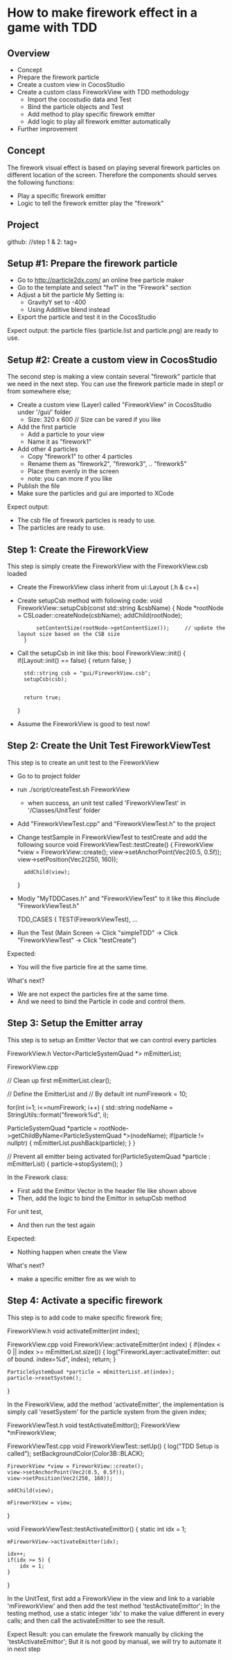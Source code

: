 How to make firework effect in a game with TDD 
=====================================================


Overview 
-------------
- Concept 
- Prepare the firework particle
- Create a custom view in CocosStudio
- Create a custom class FireworkView with TDD methodology
	- Import the cocostudio data and Test 
	- Bind the particle objects and Test
	- Add method to play specific firework emitter
	- Add logic to play all firework emitter automatically
- Further improvement 


Concept 
---------------
The firework visual effect is based on playing several firework particles on different
location of the screen.
Therefore the components should serves the following functions:
- Play a specific firework emitter
- Logic to tell the firework emitter play the "firework"

Project
-----------------
github: 
//step 1 & 2: tag=


Setup #1: Prepare the firework particle
-------------------------------
- Go to http://particle2dx.com/ an online free particle maker
- Go to the template and select "fw1" in the "Firework" section
- Adjust a bit the particle 
	My Setting is:
	- GravityY set to -400  
	- Using Additive blend instead
- Export the particle and test it in the CocosStudio

Expect output: the particle files (particle.list and particle.png) are ready to use.

Setup #2: Create a custom view in CocosStudio
-------------------------------
The second step is making a view contain several "firework" particle that we need 
in the next step. You can use the firework particle made in step1 or from somewhere else;

- Create a custom view (Layer) called "FireworkView" in CocosStudio under '/gui/' folder	
	- Size: 320 x 600	// Size can be vared if you like
- Add the first particle
	- Add a particle to your view
	- Name it as "firework1" 
- Add other 4 particles
	- Copy "firework1" to other 4 particles
	- Rename them as "firework2", "firework3", .. "firework5"
	- Place them evenly in the screen
	- note: you can more if you like 
- Publish the file
- Make sure the particles and gui are imported to XCode

Expect output: 
- The csb file of firework particles is ready to use.
- The particles are ready to use.

Step 1: Create the FireworkView 
-------------------------------
This step is simply create the FireworkView with the FireworkView.csb loaded

- Create the FireworkView class inherit from ui::Layout (.h & c++)
- Create setupCsb method with following code:
		void FireworkView::setupCsb(const std::string &csbName)
		{
			Node *rootNode = CSLoader::createNode(csbName);
			addChild(rootNode);

			setContentSize(rootNode->getContentSize());		// update the layout size based on the CSB size
		}
- Call the setupCsb in init like this:
	bool FireworkView::init()
	{
		if(Layout::init() == false) {
			return false;
		}

		std::string csb = "gui/FireworkView.csb";
		setupCsb(csb);


		return true;
	}
- Assume the FireworkView is good to test now!

Step 2: Create the Unit Test FireworkViewTest 
-------------------------------
This step is to create an unit test to the FireworkView

- Go to to project folder 
- run ./script/createTest.sh FireworkView
	- when success, an unit test called 'FireworkViewTest' in '/Classes/UnitTest' folder
- Add "FireworkViewTest.cpp" and "FireworkViewTest.h" to the project
- Change testSample in FireworkViewTest to testCreate and add the following source
	void FireworkViewTest::testCreate()
	{
		FireworkView *view = FireworkView::create();
		view->setAnchorPoint(Vec2(0.5, 0.5f));
		view->setPosition(Vec2(250, 160));

		addChild(view);

	}
- Modiy "MyTDDCases.h" and "FireworkViewTest" to it like this
	#include "FireworkViewTest.h"

	TDD_CASES
	{
		TEST(FireworkViewTest),
		... 

- Run the Test (Main Screen -> Click "simpleTDD" -> Click "FireworkViewTest" -> Click "testCreate")

Expected: 
- You will the five particle fire at the same time.

What's next? 
- We are not expect the particles fire at the same time. 
- And we need to bind the Particle in code and control them.


Step 3: Setup the Emitter array  
-------------------------------
This step is to setup an Emitter Vector that we can control every particles

FireworkView.h
	Vector<ParticleSystemQuad *> mEmitterList;

FireworkView.cpp

// Clean up first
mEmitterList.clear();

// Define the EmitterList and
// By default
int numFirework = 10;


for(int i=1; i<=numFirework; i++) {
std::string nodeName = StringUtils::format("firework%d", i);

ParticleSystemQuad *particle = rootNode->getChildByName<ParticleSystemQuad *>(nodeName);
if(particle != nullptr) {
mEmitterList.pushBack(particle);
}
}

// Prevent all emitter being activated
for(ParticleSystemQuad *particle : mEmitterList) {
particle->stopSystem();
}



In the Firework class:
- First add the Emittor Vector in the header file like shown above
- Then, add the logic to bind the Emittor  in setupCsb method 


For unit test,


- And then run the test again

Expected: 
- Nothing happen when create the View

What's next? 
- make a specific emitter fire as we wish to


Step 4: Activate a specific firework   
-------------------------------
This step is to add code to make specific firework fire;

FireworkView.h
void activateEmitter(int index);

FireworkView.cpp
void FireworkView::activateEmitter(int index)
{
	if(index < 0 || index >= mEmitterList.size()) {
		log("FireworkLayer::activateEmitter: out of bound. index=%d", index);
		return;
	}

	ParticleSystemQuad *particle = mEmitterList.at(index);
	particle->resetSystem();
}

In the FireworkView, add the method 'activateEmitter', the implementation is simply
call 'resetSystem' for the particle system from the given index;


FireworkViewTest.h
void testActivateEmittor();
FireworkView *mFireworkView;

FireworkViewTest.cpp
void FireworkViewTest::setUp()
{
	log("TDD Setup is called");
	setBackgroundColor(Color3B::BLACK);

	FireworkView *view = FireworkView::create();
	view->setAnchorPoint(Vec2(0.5, 0.5f));
	view->setPosition(Vec2(250, 160));

	addChild(view);

	mFireworkView = view;
}

void FireworkViewTest::testActivateEmittor()
{
	static int idx = 1;


	mFireworkView->activateEmitter(idx);

	idx++;
	if(idx >= 5) {
		idx = 1;
	}
}

In the UnitTest, first add a FireworkView in the view and link to a variable 'mFireworkView'
and then add the test method 'testActivateEmittor';
In the testing method, use a static integer 'idx' to make the value different in every calls;
and then call the activateEmitter to see the result.

Expect Result: 
you can emulate the firework manually by clicking the 'testActivateEmittor';
But it is not good by manual, we will try to automate it in next step






